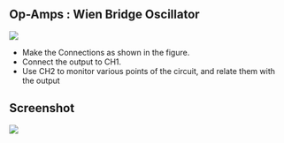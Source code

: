 Op-Amps : Wien Bridge Oscillator
---

![](file:///android_asset/DOC_HTML/apps/images/schematics/wien-bridge.svg@100%|auto)

*	Make the Connections as shown in the figure.
*	Connect the output to CH1.
*	Use CH2 to monitor various points of the circuit, and relate them with the output

## Screenshot

![](file:///android_asset/DOC_HTML/apps/images/screenshots/wien-bridge.png@100%|auto)